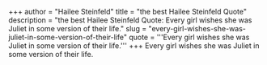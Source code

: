 +++
author = "Hailee Steinfeld"
title = "the best Hailee Steinfeld Quote"
description = "the best Hailee Steinfeld Quote: Every girl wishes she was Juliet in some version of their life."
slug = "every-girl-wishes-she-was-juliet-in-some-version-of-their-life"
quote = '''Every girl wishes she was Juliet in some version of their life.'''
+++
Every girl wishes she was Juliet in some version of their life.
